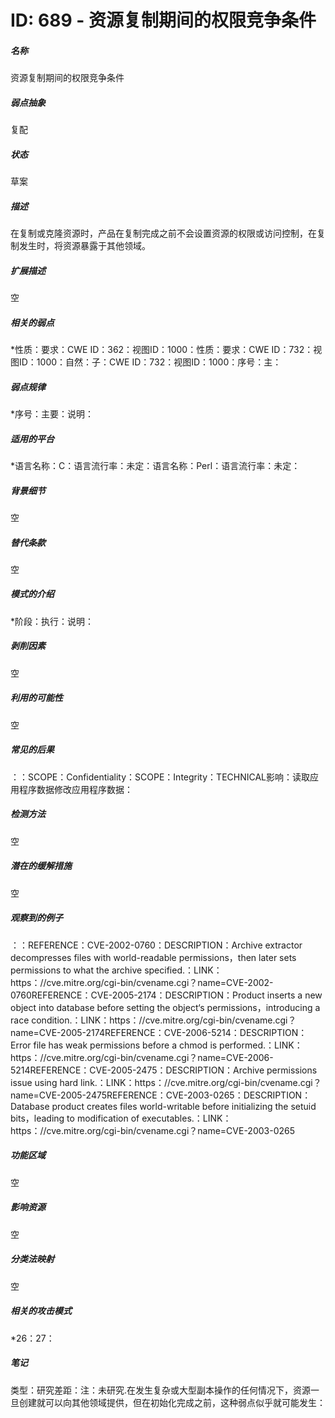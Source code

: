 # ID: 689 - 资源复制期间的权限竞争条件
<h5>名称</h5>资源复制期间的权限竞争条件
<h5>弱点抽象</h5>复配
<h5>状态</h5>草案
<h5>描述</h5>在复制或克隆资源时，产品在复制完成之前不会设置资源的权限或访问控制，在复制发生时，将资源暴露于其他领域。
<h5>扩展描述</h5>空
<h5>相关的弱点</h5>*性质：要求：CWE ID：362：视图ID：1000：性质：要求：CWE ID：732：视图ID：1000：自然：子：CWE ID：732：视图ID：1000：序号：主：
<h5>弱点规律</h5>*序号：主要：说明：
<h5>适用的平台</h5>*语言名称：C：语言流行率：未定：语言名称：Perl：语言流行率：未定：
<h5>背景细节</h5>空
<h5>替代条款</h5>空
<h5>模式的介绍</h5>*阶段：执行：说明：
<h5>剥削因素</h5>空
<h5>利用的可能性</h5>空
<h5>常见的后果</h5>：：SCOPE：Confidentiality：SCOPE：Integrity：TECHNICAL影响：读取应用程序数据修改应用程序数据：
<h5>检测方法</h5>空
<h5>潜在的缓解措施</h5>空
<h5>观察到的例子</h5>：：REFERENCE：CVE-2002-0760：DESCRIPTION：Archive extractor decompresses files with world-readable permissions，then later sets permissions to what the archive specified.：LINK：https：//cve.mitre.org/cgi-bin/cvename.cgi？name=CVE-2002-0760REFERENCE：CVE-2005-2174：DESCRIPTION：Product inserts a new object into database before setting the object‘s permissions，introducing a race condition.：LINK：https：//cve.mitre.org/cgi-bin/cvename.cgi？name=CVE-2005-2174REFERENCE：CVE-2006-5214：DESCRIPTION：Error file has weak permissions before a chmod is performed.：LINK：https：//cve.mitre.org/cgi-bin/cvename.cgi？name=CVE-2006-5214REFERENCE：CVE-2005-2475：DESCRIPTION：Archive permissions issue using hard link.：LINK：https：//cve.mitre.org/cgi-bin/cvename.cgi？name=CVE-2005-2475REFERENCE：CVE-2003-0265：DESCRIPTION：Database product creates files world-writable before initializing the setuid bits，leading to modification of executables.：LINK：https：//cve.mitre.org/cgi-bin/cvename.cgi？name=CVE-2003-0265
<h5>功能区域</h5>空
<h5>影响资源</h5>空
<h5>分类法映射</h5>空
<h5>相关的攻击模式</h5>*26：27：
<h5>笔记</h5>类型：研究差距：注：未研究.在发生复杂或大型副本操作的任何情况下，资源一旦创建就可以向其他领域提供，但在初始化完成之前，这种弱点似乎就可能发生：

